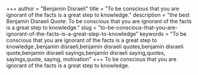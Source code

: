 +++
author = "Benjamin Disraeli"
title = "To be conscious that you are ignorant of the facts is a great step to knowledge."
description = "the best Benjamin Disraeli Quote: To be conscious that you are ignorant of the facts is a great step to knowledge."
slug = "to-be-conscious-that-you-are-ignorant-of-the-facts-is-a-great-step-to-knowledge"
keywords = "To be conscious that you are ignorant of the facts is a great step to knowledge.,benjamin disraeli,benjamin disraeli quotes,benjamin disraeli quote,benjamin disraeli sayings,benjamin disraeli saying,quotes, sayings,quote, saying, motivation"
+++
To be conscious that you are ignorant of the facts is a great step to knowledge.
